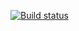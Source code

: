 [![Build status](https://ci.appveyor.com/api/projects/status/mrdwjojvyctat0ww?svg=true)](https://ci.appveyor.com/project/ValentinDenisov73/aqa-2-4-page-objects)